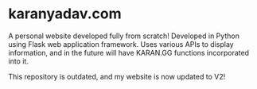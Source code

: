 # karanyadav.com
A personal website developed fully from scratch! Developed in Python using Flask web application framework. Uses various APIs to display information, and in the future will have KARAN.GG functions incorporated into it.

This repository is outdated, and my website is now updated to V2!
